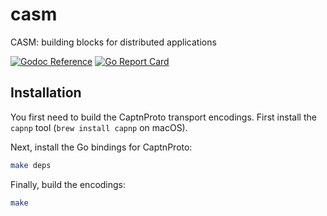 # casm

CASM:  building blocks for distributed applications

[![Godoc Reference](https://img.shields.io/badge/godoc-reference-blue.svg?style=flat-square)](https://godoc.org/github.com/lthibault/casm/pkg) [![Go Report Card](https://goreportcard.com/badge/github.com/lthibault/casm?style=flat-square)](https://goreportcard.com/report/github.com/lthibault/casm)

## Installation

You first need to build the CaptnProto transport encodings.  First install the `capnp` tool (`brew install capnp` on macOS).

Next, install the Go bindings for CaptnProto:

```bash
make deps
```

Finally, build the encodings:

```bash
make
```
